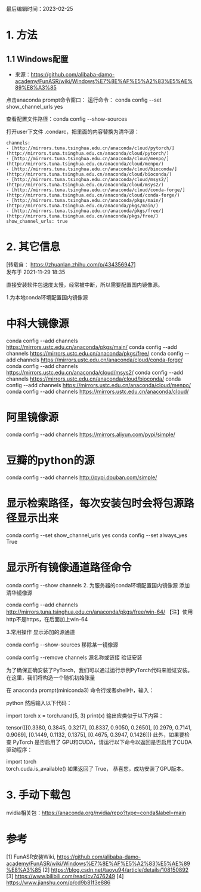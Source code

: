 最后编辑时间：2023-02-25

# 1. 方法
## 1.1 Windows配置
- 来源：https://github.com/alibaba-damo-academy/FunASR/wiki/Windows%E7%8E%AF%E5%A2%83%E5%AE%89%E8%A3%85

点击anaconda prompt命令窗口：
运行命令： conda config --set show_channel_urls yes

查看配置文件路径：conda config --show-sources

打开user下文件 .condarc，把里面的内容替换为清华源：
```
channels:
- [http://mirrors.tuna.tsinghua.edu.cn/anaconda/cloud/pytorch/](http://mirrors.tuna.tsinghua.edu.cn/anaconda/cloud/pytorch/)
- [http://mirrors.tuna.tsinghua.edu.cn/anaconda/cloud/menpo/](http://mirrors.tuna.tsinghua.edu.cn/anaconda/cloud/menpo/)
- [http://mirrors.tuna.tsinghua.edu.cn/anaconda/cloud/bioconda/](http://mirrors.tuna.tsinghua.edu.cn/anaconda/cloud/bioconda/)
- [http://mirrors.tuna.tsinghua.edu.cn/anaconda/cloud/msys2/](http://mirrors.tuna.tsinghua.edu.cn/anaconda/cloud/msys2/)
- [http://mirrors.tuna.tsinghua.edu.cn/anaconda/cloud/conda-forge/](http://mirrors.tuna.tsinghua.edu.cn/anaconda/cloud/conda-forge/)
- [http://mirrors.tuna.tsinghua.edu.cn/anaconda/pkgs/main/](http://mirrors.tuna.tsinghua.edu.cn/anaconda/pkgs/main/)
- [http://mirrors.tuna.tsinghua.edu.cn/anaconda/pkgs/free/](http://mirrors.tuna.tsinghua.edu.cn/anaconda/pkgs/free/)
show_channel_urls: true
```

# 2. 其它信息
[转载自： https://zhuanlan.zhihu.com/p/434356947]  
发布于 2021-11-29 18:35

直接安装软件包速度太慢，经常被中断，所以需要配置国内镜像源。

1.为本地conda环境配置国内镜像源
# 中科大镜像源

conda config --add channels https://mirrors.ustc.edu.cn/anaconda/pkgs/main/
conda config --add channels https://mirrors.ustc.edu.cn/anaconda/pkgs/free/
conda config --add channels https://mirrors.ustc.edu.cn/anaconda/cloud/conda-forge/
conda config --add channels https://mirrors.ustc.edu.cn/anaconda/cloud/msys2/
conda config --add channels https://mirrors.ustc.edu.cn/anaconda/cloud/bioconda/
conda config --add channels https://mirrors.ustc.edu.cn/anaconda/cloud/menpo/
conda config --add channels https://mirrors.ustc.edu.cn/anaconda/cloud/
# 阿里镜像源

conda config --add channels https://mirrors.aliyun.com/pypi/simple/
# 豆瓣的python的源

conda config --add channels http://pypi.douban.com/simple/ 
# 显示检索路径，每次安装包时会将包源路径显示出来

conda config --set show_channel_urls yes
conda config --set always_yes True
# 显示所有镜像通道路径命令

conda config --show channels
2. 为服务器的conda环境配置国内镜像源
添加清华镜像源

conda config --add channels http://mirrors.tuna.tsinghua.edu.cn/anaconda/pkgs/free/win-64/
【注】使用http不是https，在后面加上win-64

3.常用操作
显示添加的源通道

conda config --show-sources
移除某一镜像源

conda config --remove channels 源名称或链接 
验证安装

为了确保正确安装了PyTorch，我们可以通过运行示例PyTorch代码来验证安装。在这里，我们将构造一个随机初始张量

在 anaconda prompt(miniconda3) 命令行或者shell中，输入：

python 
然后输入以下代码：

import torch 
x = torch.rand(5, 3) 
print(x)
输出应类似于以下内容：

tensor([[0.3380, 0.3845, 0.3217],
      [0.8337, 0.9050, 0.2650],
      [0.2979, 0.7141, 0.9069],
      [0.1449, 0.1132, 0.1375],
      [0.4675, 0.3947, 0.1426]])
此外，如果要检查 PyTorch 是否启用了 GPU和CUDA，请运行以下命令以返回是否启用了CUDA驱动程序：

import torch  
torch.cuda.is_available()
如果返回了 True， 恭喜您，成功安装了GPU版本。

# 3. 手动下载包

nvidia相关包：https://anaconda.org/nvidia/repo?type=conda&label=main

# 参考
[1] FunASR安装Wiki, https://github.com/alibaba-damo-academy/FunASR/wiki/Windows%E7%8E%AF%E5%A2%83%E5%AE%89%E8%A3%85
[2] https://blog.csdn.net/taoyu94/article/details/108150892
[3] https://www.bilibili.com/read/cv7476249
[4] https://www.jianshu.com/p/cd9b81f3e886
